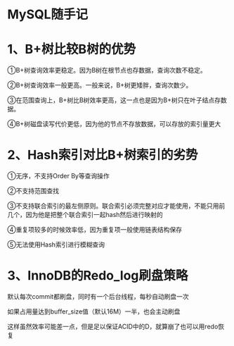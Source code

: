 # MySQL随手记

# 1、B+树比较B树的优势

①B+树查询效率更稳定。因为B树在根节点也存数据，查询次数不稳定。

②B+树查询效率一般更高。一般来说，B+树更矮胖，查询次数少。

③在范围查询上，B+树比B树效率更高，这一点也是因为B+树只在叶子结点存数据。

④B+树磁盘读写代价更低，因为他的节点不存放数据，可以存放的索引量更大



# 2、Hash索引对比B+树索引的劣势

①无序，不支持Order By等查询操作

②不支持范围查找

③不支持联合索引的最左侧原则。联合索引必须完整对应才能使用，不能只用前几个，因为他是把整个联合索引一起hash然后进行映射的

④重复项较多的时候效率低，因为重复项一般使用链表结构保存

⑤无法使用Hash索引进行模糊查询



# 3、InnoDB的Redo_log刷盘策略

默认每次commit都刷盘，同时有一个后台线程，每秒自动刷盘一次

如果占用量达到buffer_size值（默认16M）一半，也会主动刷盘



这样虽然效率可能差一点，但是足以保证ACID中的D，就算崩了也可以用redo恢复